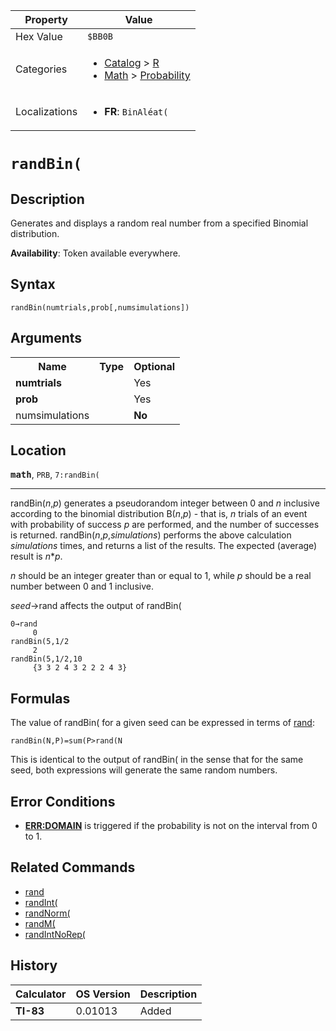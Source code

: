 | Property      | Value |
|---------------|-------|
| Hex Value     | `$BB0B`|
| Categories    | <ul><li>[Catalog](<../categories/Catalog.md>) > [R](<../categories/Catalog.md#R>)</li><li>[Math](<../categories/Math.md>) > [Probability](<../categories/Math.md#Probability>)</li></ul> |
| Localizations | <ul><li><b>FR</b>: `BinAléat(`</li></ul> |

# `randBin(`

## Description
Generates and displays a random real number from a specified Binomial distribution.


<b>Availability</b>: Token available everywhere.

## Syntax
`randBin(numtrials,prob[,numsimulations])`

## Arguments
<table>
<tr><th>Name</th><th>Type</th><th>Optional</th></tr>

<tr><td><b>numtrials</b></td><td></td><td>Yes</td></tr>

<tr><td><b>prob</b></td><td></td><td>Yes</td></tr>

<tr><td>numsimulations</td><td></td><td><b>No</b></td></tr>

</table>

## Location
<tt><kbd><b>math</b></kbd></tt>, `PRB`, `7:randBin(`
<hr>

randBin(_n_,_p_) generates a pseudorandom integer between 0 and _n_ inclusive according to the binomial distribution B(_n_,_p_) - that is, _n_ trials of an event with probability of success _p_ are performed, and the number of successes is returned. randBin(_n_,_p_,_simulations_) performs the above calculation _simulations_ times, and returns a list of the results. The expected (average) result is _n_*_p_.

_n_ should be an integer greater than or equal to 1, while _p_ should be a real number between 0 and 1 inclusive.

_seed_→rand affects the output of randBin(

```ti-basic
0→rand
     0
randBin(5,1/2
     2
randBin(5,1/2,10
     {3 3 2 4 3 2 2 2 4 3}
```

## Formulas

The value of randBin( for a given seed can be expressed in terms of [rand](/rand):

```ti-basic
randBin(N,P)=sum(P>rand(N
```

This is identical to the output of randBin( in the sense that for the same seed, both expressions will generate the same random numbers.

## Error Conditions

*   **[ERR:DOMAIN](/errors#domain)** is triggered if the probability is not on the interval from 0 to 1.

## Related Commands

*   [rand](/rand)
*   [randInt(](/randint)
*   [randNorm(](/randnorm)
*   [randM(](/randm)
*   [randIntNoRep(](/randintnorep)

## History
| Calculator | OS Version | Description |
|------------|------------|-------------|
| <b>TI-83</b> | 0.01013 | Added |


